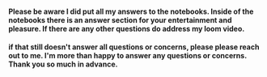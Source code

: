 #### Please be aware I did put all my answers to the notebooks. Inside of the notebooks there is an answer section for your entertainment and pleasure. If there are any other questions do address my loom video.
#### if that still doesn't answer all questions or concerns, please please reach out to me. I'm more than happy to answer any questions or concerns. Thank you so much in advance.
